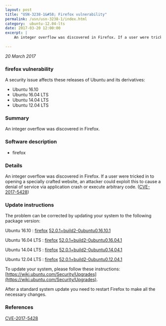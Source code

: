 ```yaml
---
layout: post
title: "USN-3238-1&#58; Firefox vulnerability"
permalink: /usn/usn-3238-1/index.html
category:  ubuntu-12.04-lts
date: 2017-03-20 12:00:00
excerpt: |
    An integer overflow was discovered in Firefox. If a user were tricked in to opening a specially crafted website, an attacker could exploit this to cause a denial of service via application crash or execute arbitrary code. ([CVE-2017-5428](http://people.ubuntu.com/~ubuntu-security/cve/CVE-2017-5428)) 
    
--- 
```

 
 

*20 March 2017*

### firefox vulnerability

A security issue affects these releases of Ubuntu and its derivatives:

* Ubuntu 16.10
* Ubuntu 16.04 LTS
* Ubuntu 14.04 LTS
* Ubuntu 12.04 LTS

### Summary

An integer overflow was discovered in Firefox. 

### Software description

* firefox 

### Details

An integer overflow was discovered in Firefox. If a user were tricked in to opening a specially crafted website, an attacker could exploit this to cause a denial of service via application crash or execute arbitrary code. ([CVE-2017-5428](http://people.ubuntu.com/~ubuntu-security/cve/CVE-2017-5428)) 

### Update instructions

The problem can be corrected by updating your system to the following package version:

Ubuntu 16.10
 : [firefox](https://launchpad.net/ubuntu/+source/firefox) <span> [52.0.1+build2-0ubuntu0.16.10.1](https://launchpad.net/ubuntu/+source/firefox/52.0.1+build2-0ubuntu0.16.10.1) </span> 

Ubuntu 16.04 LTS
 : [firefox](https://launchpad.net/ubuntu/+source/firefox) <span> [52.0.1+build2-0ubuntu0.16.04.1](https://launchpad.net/ubuntu/+source/firefox/52.0.1+build2-0ubuntu0.16.04.1) </span> 

Ubuntu 14.04 LTS
 : [firefox](https://launchpad.net/ubuntu/+source/firefox) <span> [52.0.1+build2-0ubuntu0.14.04.1](https://launchpad.net/ubuntu/+source/firefox/52.0.1+build2-0ubuntu0.14.04.1) </span> 

Ubuntu 12.04 LTS
 : [firefox](https://launchpad.net/ubuntu/+source/firefox) <span> [52.0.1+build2-0ubuntu0.12.04.1](https://launchpad.net/ubuntu/+source/firefox/52.0.1+build2-0ubuntu0.12.04.1) </span> 

To update your system, please follow these instructions: [https://wiki.ubuntu.com/Security/Upgrades](https://wiki.ubuntu.com/Security/Upgrades).

After a standard system update you need to restart Firefox to make all the necessary changes. 

### References

 
 [CVE-2017-5428](http://people.ubuntu.com/~ubuntu-security/cve/CVE-2017-5428)
 

